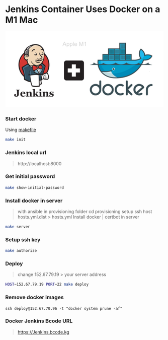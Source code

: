 # Jenkins Container Uses Docker on a M1 Mac

![Jenkins Container That Uses Docker on a M1 Mac](./documentation/image.png)

### Start docker
Using [makefile](https://opensource.com/article/18/8/what-how-makefile)
```bash
make init
```
### Jenkins local url
>http://localhost:8000


### Get initial password
```bash
make show-initial-password
```

### Install docker in server
>with ansible in provisioning folder
>cd provisioning
> setup ssh host hosts.yml.dist > hosts.yml
Install docker | certbot in server
```bash
make server
```

### Setup ssh key
```bash 
make authorize
```

### Deploy
>change 152.67.79.19 > your server address
```bash
HOST=152.67.79.19 PORT=22 make deploy
```

### Remove docker images
```shell
ssh deploy@152.67.70.96 -t "docker system prune -af"
```

### Docker Jenkins Bcode URL
>https://Jenkins.bcode.kg



